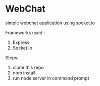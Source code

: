 # WebChat
simple webchat application using socket.io

Frameworks used :
1. Express
2. Socket.io

Steps:
1. clone this repo 
2. npm install
3. run node server in command prompt


